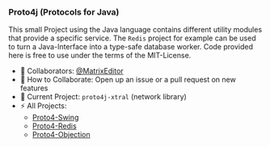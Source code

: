 ### Proto4j (Protocols for Java)

This small Project using the Java language contains different utility modules that provide a specific service. The `Redis` project for example can be used to turn a Java-Interface into a type-safe database worker. Code provided here is free to use under the terms of the MIT-License.

- 👯 Collaborators: [@MatrixEditor](https://github.com/MatrixEditor/)
- 💬 How to Collaborate: Open up an issue or a pull request on new features
- 🔭 Current Project: `proto4j-xtral` (network library)
- ⚡ All Projects:
  * [Proto4-Swing](https://github.com/Proto4j/proto4j-swing)
  * [Proto4-Redis](https://github.com/Proto4j/proto4j-redis)
  * [Proto4-Objection](https://github.com/Proto4j/proto4j-objection)

<!--
**Proto4j/Proto4j** is a ✨ _special_ ✨ repository because its `README.md` (this file) appears on your GitHub profile.

Here are some ideas to get you started:

- 🔭 I’m currently working on ...
- 🌱 I’m currently learning ...
- 👯 I’m looking to collaborate on ...
- 🤔 I’m looking for help with ...
- 💬 Ask me about ...
- 📫 How to reach me: ...
- 😄 Pronouns: ...
- ⚡ Fun fact: ...
-->
